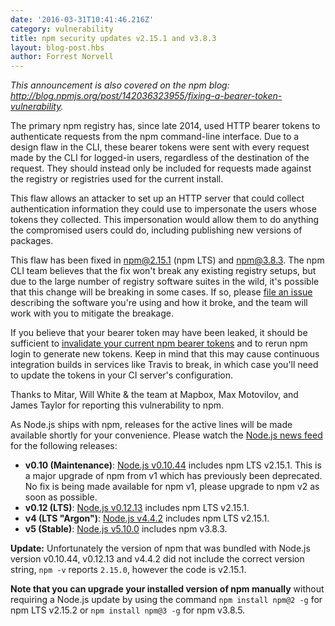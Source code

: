```yaml
---
date: '2016-03-31T10:41:46.216Z'
category: vulnerability
title: npm security updates v2.15.1 and v3.8.3
layout: blog-post.hbs
author: Forrest Norvell
---
```


_This announcement is also covered on the npm blog: <http://blog.npmjs.org/post/142036323955/fixing-a-bearer-token-vulnerability>._

The primary npm registry has, since late 2014, used HTTP bearer tokens to authenticate requests from the npm command-line interface. Due to a design flaw in the CLI, these bearer tokens were sent with every request made by the CLI for logged-in users, regardless of the destination of the request. They should instead only be included for requests made against the registry or registries used for the current install.

This flaw allows an attacker to set up an HTTP server that could collect authentication information they could use to impersonate the users whose tokens they collected. This impersonation would allow them to do anything the compromised users could do, including publishing new versions of packages.

This flaw has been fixed in [npm@2.15.1](https://github.com/npm/npm/commit/fea8cc92cee02c720b58f95f14d315507ccad401) (npm LTS) and [npm@3.8.3](https://github.com/npm/npm/commit/f67ecad59e99a03e5aad8e93cd1a086ae087cb29). The npm CLI team believes that the fix won't break any existing registry setups, but due to the large number of registry software suites in the wild, it's possible that this change will be breaking in some cases. If so, please [file an issue](https://github.com/npm/npm/issues/new) describing the software you're using and how it broke, and the team will work with you to mitigate the breakage.

If you believe that your bearer token may have been leaked, it should be sufficient to [invalidate your current npm bearer tokens](https://www.npmjs.com/settings/tokens) and to rerun npm login to generate new tokens. Keep in mind that this may cause continuous integration builds in services like Travis to break, in which case you'll need to update the tokens in your CI server's configuration.

Thanks to Mitar, Will White & the team at Mapbox, Max Motovilov, and James Taylor for reporting this vulnerability to npm.

As Node.js ships with npm, releases for the active lines will be made available shortly for your convenience. Please watch the [Node.js news feed](/blog/) for the following releases:

- **v0.10 (Maintenance)**: [Node.js v0.10.44](/blog/release/v0.10.44/) includes npm LTS v2.15.1. This is a major upgrade of npm from v1 which has previously been deprecated. No fix is being made available for npm v1, please upgrade to npm v2 as soon as possible.
- **v0.12 (LTS)**: [Node.js v0.12.13](/blog/release/v0.12.13/) includes npm LTS v2.15.1.
- **v4 (LTS "Argon")**: [Node.js v4.4.2](/blog/release/v4.4.2/) includes npm LTS v2.15.1.
- **v5 (Stable)**: [Node.js v5.10.0](/blog/release/v5.10.0/) includes npm v3.8.3.

**Update:** Unfortunately the version of npm that was bundled with Node.js version v0.10.44, v0.12.13 and v4.4.2 did not include the correct version string, `npm -v` reports `2.15.0`, however the code is v2.15.1.

**Note that you can upgrade your installed version of npm manually** without requiring a Node.js update by using the command `npm install npm@2 -g` for npm LTS v2.15.2 or `npm install npm@3 -g` for npm v3.8.5.
